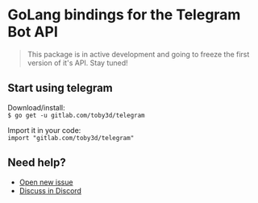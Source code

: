 # GoLang bindings for the Telegram Bot API
> This package is in active development and going to freeze the first version of it's API. Stay tuned!


## Start using telegram
Download/install:  
`$ go get -u gitlab.com/toby3d/telegram`

Import it in your code:  
`import "gitlab.com/toby3d/telegram"`

## Need help?
- [Open new issue](https://gitlab.com/toby3d/telegram/issues/new)
- [Discuss in Discord](https://discord.gg/dCWkgSS)